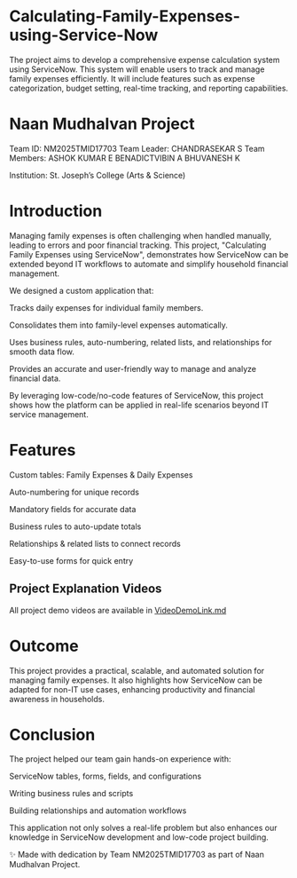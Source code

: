 # Calculating-Family-Expenses-using-Service-Now
The project aims to develop a comprehensive expense calculation system using ServiceNow. This system will enable users to track and manage family expenses efficiently. It will include features such as expense categorization, budget setting, real-time tracking, and reporting capabilities. 

# Naan Mudhalvan Project

Team ID:  NM2025TMID17703
Team Leader: CHANDRASEKAR S
 Team Members: ASHOK KUMAR E
               BENADICTVIBIN A
               BHUVANESH K

 Institution: St. Joseph’s College (Arts & Science)

# Introduction

Managing family expenses is often challenging when handled manually, leading to errors and poor financial tracking. This project, "Calculating Family Expenses using ServiceNow", demonstrates how ServiceNow can be extended beyond IT workflows to automate and simplify household financial management.

We designed a custom application that:

Tracks daily expenses for individual family members.

Consolidates them into family-level expenses automatically.

Uses business rules, auto-numbering, related lists, and relationships for smooth data flow.

Provides an accurate and user-friendly way to manage and analyze financial data.

By leveraging low-code/no-code features of ServiceNow, this project shows how the platform can be applied in real-life scenarios beyond IT service management.

# Features

 Custom tables: Family Expenses & Daily Expenses

 Auto-numbering for unique records

 Mandatory fields for accurate data

 Business rules to auto-update totals

 Relationships & related lists to connect records

 Easy-to-use forms for quick entry
 
## Project Explanation Videos
All project demo videos are available in [VideoDemoLink.md](VideoDemoLink.md)


# Outcome

This project provides a practical, scalable, and automated solution for managing family expenses. It also highlights how ServiceNow can be adapted for non-IT use cases, enhancing productivity and financial awareness in households.

# Conclusion

The project helped our team gain hands-on experience with:

ServiceNow tables, forms, fields, and configurations

Writing business rules and scripts

Building relationships and automation workflows

This application not only solves a real-life problem but also enhances our knowledge in ServiceNow development and low-code project building.

✨ Made with dedication by Team  NM2025TMID17703 as part of Naan Mudhalvan Project.
